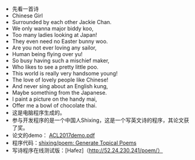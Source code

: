 - 先看一首诗
- Chinese Girl
- Surrounded by each other Jackie Chan.
- We only wanna major biddy koo,
- Too many ladies looking at Japan!
- They even need no Easter bunny woo.
- Are you not ever loving any sailor,
- Human being flying over yu!
- So busy having such a mischief maker,
- Who likes to see a pretty little poo.
- This world is really very handsome young!
- The love of lovely people like Chinese!
- And never sing about an English kung,
- Maybe something from the Japanese.
- I paint a picture on the handy mai,
- Offer me a bowl of chocolate thai.
- 这是电脑程序生成的。
- 参与开发程序的是一个中国人Shixing，这是一个写英文诗的程序，其论文获了奖。
- 论文的demo： [ACL2017demo.pdf](http://xingshi.me/data/pdf/ACL2017demo.pdf)
- 程序代码：[shixing/poem: Generate Topical Poems](https://github.com/shixing/poem)
- 写诗程序在线测试版：[Hafez]（http://52.24.230.241/poem/）
